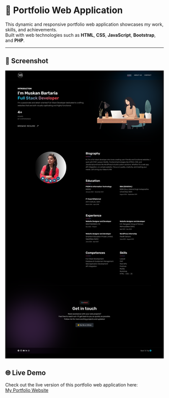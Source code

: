 # 🌟 Portfolio Web Application

This dynamic and responsive portfolio web application showcases my work, skills, and achievements.  
Built with web technologies such as **HTML**, **CSS**, **JavaScript**, **Bootstrap**, and **PHP**.

---

## 📸 Screenshot 
![Screenshot](assets/img/ScreenShot.png)

## 🌐 Live Demo

Check out the live version of this portfolio web application here:  
[My Portfolio Website](https://muskanbartaria.github.io/personal-portfolio/)

